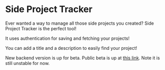 # Side Project Tracker

Ever wanted a way to manage all those side projects you created? Side Project Tracker is the perfect tool!

It uses authentication for saving and fetching your projects!

You can add a title and a description to easily find your project!


New backend version is up for beta. Public beta is up at [this link](https://newbackend.projects.tralwdwd.dev?_vercel_share=FVV8wKRU09jdxIUhh0xJXtm7TrCyMPv3). Note it is still unstable for now.